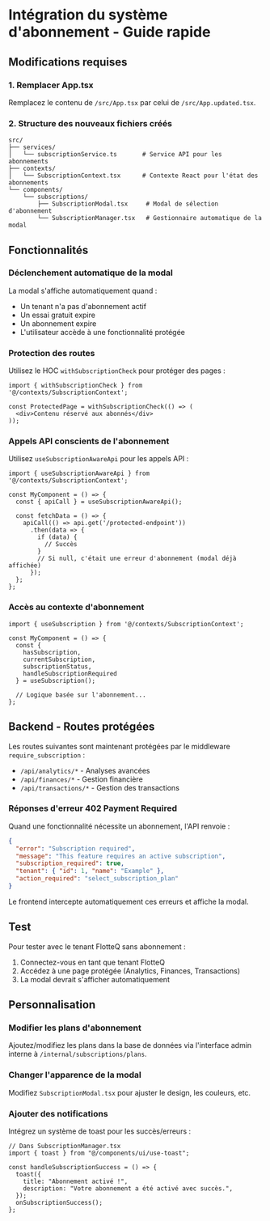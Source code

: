 # Intégration du système d'abonnement - Guide rapide

## Modifications requises

### 1. Remplacer App.tsx
Remplacez le contenu de `/src/App.tsx` par celui de `/src/App.updated.tsx`.

### 2. Structure des nouveaux fichiers créés

```
src/
├── services/
│   └── subscriptionService.ts       # Service API pour les abonnements
├── contexts/
│   └── SubscriptionContext.tsx      # Contexte React pour l'état des abonnements
└── components/
    └── subscriptions/
        ├── SubscriptionModal.tsx     # Modal de sélection d'abonnement
        └── SubscriptionManager.tsx   # Gestionnaire automatique de la modal
```

## Fonctionnalités

### Déclenchement automatique de la modal
La modal s'affiche automatiquement quand :
- Un tenant n'a pas d'abonnement actif
- Un essai gratuit expire
- Un abonnement expire
- L'utilisateur accède à une fonctionnalité protégée

### Protection des routes
Utilisez le HOC `withSubscriptionCheck` pour protéger des pages :

```tsx
import { withSubscriptionCheck } from '@/contexts/SubscriptionContext';

const ProtectedPage = withSubscriptionCheck(() => (
  <div>Contenu réservé aux abonnés</div>
));
```

### Appels API conscients de l'abonnement
Utilisez `useSubscriptionAwareApi` pour les appels API :

```tsx
import { useSubscriptionAwareApi } from '@/contexts/SubscriptionContext';

const MyComponent = () => {
  const { apiCall } = useSubscriptionAwareApi();
  
  const fetchData = () => {
    apiCall(() => api.get('/protected-endpoint'))
      .then(data => {
        if (data) {
          // Succès
        }
        // Si null, c'était une erreur d'abonnement (modal déjà affichée)
      });
  };
};
```

### Accès au contexte d'abonnement

```tsx
import { useSubscription } from '@/contexts/SubscriptionContext';

const MyComponent = () => {
  const {
    hasSubscription,
    currentSubscription,
    subscriptionStatus,
    handleSubscriptionRequired
  } = useSubscription();
  
  // Logique basée sur l'abonnement...
};
```

## Backend - Routes protégées

Les routes suivantes sont maintenant protégées par le middleware `require_subscription` :
- `/api/analytics/*` - Analyses avancées
- `/api/finances/*` - Gestion financière
- `/api/transactions/*` - Gestion des transactions

### Réponses d'erreur 402 Payment Required

Quand une fonctionnalité nécessite un abonnement, l'API renvoie :

```json
{
  "error": "Subscription required",
  "message": "This feature requires an active subscription",
  "subscription_required": true,
  "tenant": { "id": 1, "name": "Example" },
  "action_required": "select_subscription_plan"
}
```

Le frontend intercepte automatiquement ces erreurs et affiche la modal.

## Test

Pour tester avec le tenant FlotteQ sans abonnement :
1. Connectez-vous en tant que tenant FlotteQ
2. Accédez à une page protégée (Analytics, Finances, Transactions)
3. La modal devrait s'afficher automatiquement

## Personnalisation

### Modifier les plans d'abonnement
Ajoutez/modifiez les plans dans la base de données via l'interface admin interne à `/internal/subscriptions/plans`.

### Changer l'apparence de la modal
Modifiez `SubscriptionModal.tsx` pour ajuster le design, les couleurs, etc.

### Ajouter des notifications
Intégrez un système de toast pour les succès/erreurs :

```tsx
// Dans SubscriptionManager.tsx
import { toast } from "@/components/ui/use-toast";

const handleSubscriptionSuccess = () => {
  toast({
    title: "Abonnement activé !",
    description: "Votre abonnement a été activé avec succès.",
  });
  onSubscriptionSuccess();
};
```